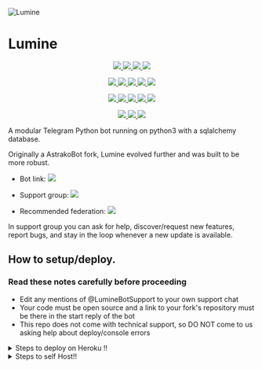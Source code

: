 ![Lumine](https://telegra.ph/file/7723370b4e33f2914397a.png)
# Lumine
<p align="center">
<a href="https://www.codacy.com/gh/LightLegendXR/Lumine/dashboard?utm_source=github.com&amp;utm_medium=referral&amp;utm_content=LightLegendXR/Lumine&amp;utm_campaign=Badge_Grade" alt="Codacy Badge">
<img src="https://app.codacy.com/project/badge/Grade/972e73015aaa4096bf109a79acae8afb" /> </a>
<a href="https://github.com/LightLegendXR/Lumine" </a>
<a href="http://hits.dwyl.com/LightLegendXR/Lumine" alt="HitCount"> <img src="http://hits.dwyl.com/LightLegendXR/Lumine.svg" /> </a>
<a href="https://github.com/LightLegendXR/Lumine/network/members" alt="GitHub stars"> <img src="https://img.shields.io/github/stars/LightLegendXR/Lumine?style=flat&logo=github&color=yellow" /> </a>
<a href="https://github.com/LightLegendXR/Lumine/network/members" alt="GitHub forks"> <img src="https://img.shields.io/github/forks/LightLegendXR/Lumine" /> </a>
</p>
<p align="center">
<a href="https://github.com/LightLegendXR/Lumine" alt="GitHub commit activity"> <img src="https://img.shields.io/github/commit-activity/m/LightLegendXR/Lumine" /> </a>
<a href="https://github.com/LightLegendXR/Lumine/graphs/contributors" alt="GitHub contributors"> <img src="https://img.shields.io/github/contributors/LightLegendXR/Lumine?style=flat&logo=github" /> </a>
<a href="https://github.com/LightLegendXR/Lumine" alt="GitHub closed pull requests"> <img src="https://img.shields.io/github/issues-pr-closed-raw/LightLegendXR/Lumine?color=success" /> </a>
<a href="https://github.com/LightLegendXR/Lumine" alt="GitHub issues"> <img src="https://img.shields.io/github/issues-raw/LightLegendXR/Lumine?style=flat&logo=github&color=red" /> </a>
<a href="https://github.com/LightLegendXR/Lumine" alt="GitHub closed issues"> <img src="https://img.shields.io/github/issues-closed-raw/LightLegendXR/Lumine?style=flat&logo=github&color=success" /> </a>
</p>
<p align="center">
<a href="https://www.python.org/" alt="made-with-python"> <img src="https://img.shields.io/badge/made%20with-Python-1f425f.svg?style=flat&logo=python&color=blue" /> </a>
<a href="https://github.com/LightLegendXR/Lumine" alt="Python supported versions"> <img src="https://img.shields.io/badge/python-3.6%20%7C%203.7%20%7C%203.8%20%7C%203.9-blue" /> </a>
<a href="https://github.com/LightLegendXR/Lumine" alt="pypi version"> <img src="https://img.shields.io/badge/pypi-v13.8.1-blue" /> </a>
<a href="https://github.com/LightLegendXR/Lumine" alt="GitHub repo size"> <img src="https://img.shields.io/github/repo-size/LightLegendXR/Lumine" /> </a>
<a href="https://github.com/LightLegendXR/Lumine/blob/master/LICENSE" alt="GPLv3 license"> <img src="https://img.shields.io/github/license/LightLegendXR/Lumine?style=flat&logo=github&color=success" /> </a>
</p>
<p align="center">
<a href="" alt="LightLegendXR"> <img src="https://img.shields.io/badge/built%20by-LightLegendXR-blue" /> </a>
<a href="https://github.com/LightLegendXR/Lumine/graphs/commit-activity" alt="Maintenance"> <img src="https://img.shields.io/badge/maintained%3F-yes-blue.svg" /> </a>
<a href="https://makeapullrequest.com" alt="PRs Welcome"> <img src="https://img.shields.io/badge/PRs-welcome-blue.svg" /> </a>
</p>

A modular Telegram Python bot running on python3 with a sqlalchemy database.

Originally a AstrakoBot fork, Lumine evolved further and was built to be more robust. 

* Bot link:  <a href="https://t.me/MissLumineBot" alt="Lumine"> <img src="https://img.shields.io/badge/%F0%9F%A4%96%20-Lumine-yellow" /> </a>

* Support group:  <a href="https://t.me/LumineBotSupport" alt="LumineBotSupport"> <img src="https://aleen42.github.io/badges/src/telegram.svg" /> </a>

* Recommended federation:  <a href="https://t.me/LLXRFed/3" alt="LLXRFed"> <img src="https://img.shields.io/badge/🚫-LLXRFed-red" /> </a>

In support group you can ask for help, discover/request new features, report bugs, and stay in the loop whenever a new update is available. 


## How to setup/deploy.

### Read these notes carefully before proceeding 
 - Edit any mentions of @LumineBotSupport to your own support chat
 - Your code must be open source and a link to your fork's repository must be there in the start reply of the bot
 - This repo does not come with technical support, so DO NOT come to us asking help about deploy/console errors
 
 
<details>
  <summary>Steps to deploy on Heroku !! </summary>

```
Fill in all the details, Deploy!
Now go to https://dashboard.heroku.com/apps/(app-name)/resources ( Replace (app-name) with your app name )
Turn on worker dyno (Don't worry It's free :D) & Webhook
Now send the bot /start, If it doesn't respond go to https://dashboard.heroku.com/apps/(app-name)/settings and remove webhook and port.
```

  [![Deploy](https://www.herokucdn.com/deploy/button.svg)](https://heroku.com/deploy?template=https://github.com/LightLegendXR/Lumine.git)

</details>   
<details>
  <summary>Steps to self Host!! </summary>

  ## Setting up the bot (Read this before trying to use!):
Please make sure to use python3.6, as I cannot guarantee everything will work as expected on older Python versions!
This is because markdown parsing is done by iterating through a dict, which is ordered by default in 3.6.

  ### Configuration

There are two possible ways of configuring your bot: a config.py file, or ENV variables.

The preferred version is to use a `config.py` file, as it makes it easier to see all your settings grouped together.
This file should be placed in your `Lumine` folder, alongside the `__main__.py` file. 
This is where your bot token will be loaded from, as well as your database URI (if you're using a database), and most of
your other settings.

It is recommended to import sample_config and extend the Config class, as this will ensure your config contains all
defaults set in the sample_config, hence making it easier to upgrade.

An example `config.py` file could be:
```
from Lumine.sample_config import Config

class Development(Config):
    OWNER_ID = 254318997  # your telegram ID
    OWNER_USERNAME = "SonOfLars"  # your telegram username
    API_KEY = "your bot api key"  # your api key, as provided by the @botfather
    SQLALCHEMY_DATABASE_URI = 'postgresql://username:password@localhost:5432/database'  # sample db credentials
    JOIN_LOGGER = '-1234567890' # some group chat that your bot is a member of
    USE_JOIN_LOGGER = True
    SUDO_USERS = [18673980, 83489514]  # List of id's for users which have sudo access to the bot.
    LOAD = []
    NO_LOAD = ['translation']
```

If you can't have a config.py file (EG on Heroku), it is also possible to use environment variables.
So just go and read the config sample file. 

  ### Python dependencies

Install the necessary Python dependencies by moving to the project directory and running:

`pip3 install -r requirements.txt`

This will install all the necessary python packages.

  ### Database

If you wish to use a database-dependent module (eg: locks, notes, userinfo, users, filters, welcomes),
you'll need to have a database installed on your system. I use Postgres, so I recommend using it for optimal compatibility.

In the case of Postgres, this is how you would set up a database on a Debian/ubuntu system. Other distributions may vary.

- install postgresql:

`sudo apt-get update && sudo apt-get install postgresql`

- change to the Postgres user:

`sudo su - postgres`

- create a new database user (change YOUR_USER appropriately):

`createuser -P -s -e YOUR_USER`

This will be followed by you need to input your password.

- create a new database table:

`createdb -O YOUR_USER YOUR_DB_NAME`

Change YOUR_USER and YOUR_DB_NAME appropriately.

- finally:

`psql YOUR_DB_NAME -h YOUR_HOST YOUR_USER`

This will allow you to connect to your database via your terminal.
By default, YOUR_HOST should be 0.0.0.0:5432.

You should now be able to build your database URI. This will be:

`sqldbtype://username:pw@hostname:port/db_name`

Replace sqldbtype with whichever DB you're using (eg Postgres, MySQL, SQLite, etc)
repeat for your username, password, hostname (localhost?), port (5432?), and DB name.

  ## Modules
   ### Setting load order.

The module load order can be changed via the `LOAD` and `NO_LOAD` configuration settings.
These should both represent lists.

If `LOAD` is an empty list, all modules in `modules/` will be selected for loading by default.

If `NO_LOAD` is not present or is an empty list, all modules selected for loading will be loaded.

If a module is in both `LOAD` and `NO_LOAD`, the module will not be loaded - `NO_LOAD` takes priority.

   ### Creating your own modules.

Creating a module has been simplified as much as possible - but do not hesitate to suggest further simplification.

All that is needed is that your .py file is in the modules folder.

To add commands, make sure to import the dispatcher via

`from Lumine import dispatcher`.

You can then add commands using the usual

`dispatcher.add_handler()`.

Assigning the `__help__` variable to a string describing this modules' available
commands will allow the bot to load it and add the documentation for
your module to the `/help` command. Setting the `__mod_name__` variable will also allow you to use a nicer, user-friendly name for a module.

The `__migrate__()` function is used for migrating chats - when a chat is upgraded to a supergroup, the ID changes, so 
it is necessary to migrate it in the DB.

The `__stats__()` function is for retrieving module statistics, eg number of users, number of chats. This is accessed 
through the `/stats` command, which is only available to the bot owner.

## Starting the bot.

Once you've set up your database and your configuration is complete, simply run (Linux):

`python3 -m Lumine`

For queries or any issues regarding the bot please open an issue ticket or visit us at [LumineBotSupport](https://t.me/LumineBotSupport)


## Credits
The bot is based on the original work done by [PaulSonOfLars](https://github.com/PaulSonOfLars), [Astrako](https://github.com/Astrako) and [AnimeKaizoku](https://github.com/AnimeKaizoku)
All original credits go to Paul and AnimeKaizoku, Without their efforts, this fork would not have been possible!

Any other authorship/credits can be seen through the commits.

Should any be missing kindly let us know at [LumineBotSupport](https://t.me/LumineBotSupport) or simply submit a pull request on the readme.
